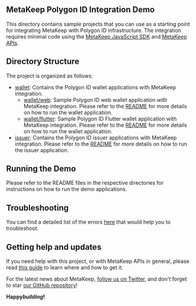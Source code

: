 ## MetaKeep Polygon ID Integration Demo

This directory contains sample projects that you can use as a starting point for integrating MetaKeep with Polygon ID infrastructure.
The integration requires minimal code using the [MetaKeep JavaScript SDK](https://docs.metakeep.xyz/reference/sdk-101) and [MetaKeep APIs](https://docs.metakeep.xyz/reference/cryptography-services-introduction).

## Directory Structure

The project is organized as follows:

- [wallet](./wallet): Contains the Polygon ID wallet applications with MetaKeep integration.
  - [wallet/web](./wallet/web): Sample Polygon ID web wallet application with MetaKeep integration. Please refer to the [README](./wallet/web/README.md) for more details on how to run the wallet application.
  - [wallet/flutter](./wallet/flutter): Sample Polygon ID Flutter wallet application with MetaKeep integration. Please refer to the [README](./wallet/flutter/README.md) for more details on how to run the wallet application.
- [issuer](./issuer): Contains the Polygon ID issuer applications with MetaKeep integration. Please refer to the [README](./issuer/README.md) for more details on how to run the issuer application.

## Running the Demo

Please refer to the README files in the respective directories for instructions on how to run the demo applications.

## Troubleshooting

You can find a detailed list of the errors [here](https://docs.metakeep.xyz/reference/api-error-status) that would help you to troubleshoot.

## Getting help and updates

If you need help with this project, or with MetaKeep APIs in general, please read [this guide](https://docs.metakeep.xyz/) to learn where and how to get it.

For the latest news about MetaKeep, [follow us on Twitter](https://twitter.com/metakeep), and don't forget to star [our GitHub repository](https://github.com/PassbirdCo/MetaKeepCodeSamples.git)!

**Happy*building*!**
